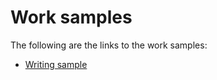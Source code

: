 # Work samples
The following are the links to the work samples:

* [Writing sample](../WritingSample.md)
